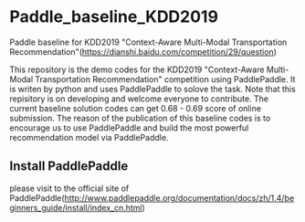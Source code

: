 # Paddle_baseline_KDD2019
Paddle baseline for KDD2019 "Context-Aware Multi-Modal Transportation Recommendation"(https://dianshi.baidu.com/competition/29/question)

This repository is the demo codes for the  KDD2019 "Context-Aware Multi-Modal Transportation Recommendation" competition using PaddlePaddle. It is writen by python and uses PaddlePaddle to solove the task. Note that this repisitory is on developing and welcome everyone to contribute. The current baseline solution codes can get 0.68 - 0.69 score of online submission. 
The reason of the publication of this baseline codes is to encourage us to use PaddlePaddle and build the most powerful recommendation model via PaddlePaddle.

## Install PaddlePaddle
please visit to the official site of PaddlePaddle(http://www.paddlepaddle.org/documentation/docs/zh/1.4/beginners_guide/install/index_cn.html) 

